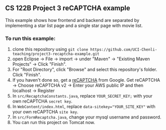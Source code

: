 ## CS 122B Project 3 reCAPTCHA example

This example shows how frontend and backend are separated by implementing a star list page and a single star page with movie list.

### To run this example: 
1. clone this repository using `git clone https://github.com/UCI-Chenli-teaching/project3-recaptcha-example.git`
2. open Eclipse -> File -> import -> under "Maven" -> "Existing Maven Projects" -> Click "Finish".
3. For "Root Directory", click "Browse" and select this repository's folder. Click "Finish".
4. If you haven't done so, get a [reCAPTCHA](https://www.google.com/recaptcha/intro/android.html) from Google. 
   Get reCAPTCHA -> Choose reCAPTCHA v2 -> Enter your AWS public IP and then localhost -> Register
5. In `src/RecaptchaConstants.java`, replace `YOUR_SECRET_KEY;` with your own reCAPTCHA `secret key`.
6. In `WebContent/index.html`, replace `data-sitekey="YOUR_SITE_KEY"` with your own reCAPTCHA `site key`.
7. In `src/FormRecaptcha.java`, change your mysql username and password.
8. You can run this project on Tomcat now.
